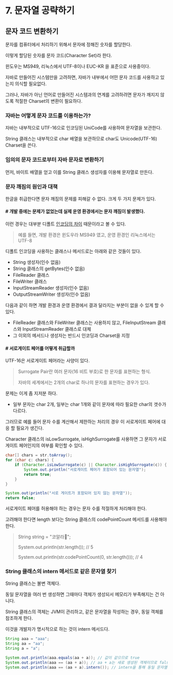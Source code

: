 # 7. 문자열 공략하기

## 문자 코드 변환하기

문자를 컴퓨터에서 처리하기 위해서 문자에 정해진 숫자를 할당한다.

이렇게 할당된 숫자를 문자 코드(Character Set)라 한다.

윈도우는 MS949, 리눅스에서 UTF-8이나 EUC-KR 을 표준으로 사용중이다.



자바로 만들어진 시스템만을 고려하면, 자바가 내부에서 어떤 문자 코드를 사용하고 있는지 의식할 필요없다.

그러나, 자바가 아닌 언어로 만들어진 시스템과의 연계를 고려하려면 문자가 깨지지 않도록 적절한 Charset의 변환이 필요하다.



### 자바는 어떻게 문자 코드를 이용하는가?

자바는 내부적으로 UTF-16으로 인코딩된 UniCode를 사용하여 문자열을 보관한다.

String 클래스는 내부적으로 char 배열을 보관하므로 char도 Unicode(UTF-16) Charset을 쓴다.



### 임의의 문자 코드로부터 자바 문자로 변환하기

먼저, 바이트 배열을 얻고 이를 String 클래스 생성자를 이용해 문자열로 만든다.



### 문자 깨짐의 원인과 대책

한글을 취급한다면 문자 깨짐의 문제를 피해갈 수 없다. 크게 두 가지 문제가 있다.



#### # 개발 중에는 문제가 없었는데 실제 운영 환경에서는 문자 깨짐이 발생했다.

이런 경우는 대부분 디폴트 <u>인코딩의 차이</u> 때문이라고 볼 수 있다.

> 예를 들면, 개발 환경은 윈도우라 MS949 였고, 운영 환경인 리눅스에서는 UTF-8 



디폴트 인코딩을 사용하는 클래스나 메서드로는 아래와 같은 것들이 있다.

- String 생성자(인수 없음)
- String 클래스의 getBytes(인수 없음)
- FileReader 클래스
- FileWriter 클래스
- InputStreamReader 생성자(인수 없음)
- OutputStreamWriter 생성자(인수 없음)



다음과 같이 하면 개발 환경과 운영 환경에서 결과 달라지는 부분이 없을 수 있게 할 수 있다.

- FileReader 클래스와 FileWriter 클래스는 사용하지 않고, FileInputStream 클래스와 InputStreamReader 클래스로 대체
- 그 이외의 메서드나 생성자는 반드시 인코딩과 Charset을 지정



#### # 서로게이트 페어를 어떻게 취급할까

UTF-16은 서로게이트 페어라는 사양이 있다.

> Surrogate Pair란 여러 문자(16 비트 부호)로 한 문자를 표현하는 형식.
>
> 자바의 세계에서는 2개의 char로 하나의 문자를 표현하는 경우가 있다.



문제는 이게 좀 지저분 하다.

- 일부 문자는 char 2개, 일부는 char 1개와 같이 문자에 따라 필요한 char의 갯수가 다르다.



그러므로 예를 들어 문자 수를 계산해서 제한하는 처리의 경우 이 서로게이트 페어에 대응 할 필요가 생긴다.

Character 클래스의 isLowSurrogate, isHighSurrogate를 사용하면 그 문자가 서로게이트 페어인지의 여부를 확인할 수 있다.

```java
char[] chars = str.toArray();
for (char c: chars) {
    if (Character.isLowSurrogate(c) || Character.isHighSurrogate(c)) {
        System.out.println("서로게이트 페어가 포함되어 있는 문자열");
        return true;
    }
}

System.out(println("서로 게이트가 포함되어 있지 않는 문자열"));
return false;
```



서로게이트 페어를 허용해야 하는 경우는 문자 수를 적절하게 처리해야 한다.

고려해야 한다면 length 보다는 String 클래스의 codePointCount 메서드를 사용해야 한다.

> String string = "코알라:koala:";
>
> System.out.println(str.length()); // 5
>
> System.out.println(str.codePointCount(0, str.length())); // 4



### String 클래스의 intern 메서드로 같은 문자열 찾기

 String 클래스는 불변 객체다. 

동일 문자열을 여러 번 생성하면 그때마다 객체가 생성되서 메모리가 부족해지는 건 아니다.

String 클래스의 객체는 JVM이 관리하고, 같은 문자열을 작성하는 경우, 동일 객체를 참조하게 한다.

이것을 개발자가 명시적으로 하는 것이 intern 메서드다.



```java
String aaa = "aaa";
String aa = "aa";
String a = "a";

System.out.println(aaa.equals(aa + a)); // 값이 같으므로 true
System.out.println(aaa == (aa + a)); // aa + a는 새로 생성된 객체이므로 false
System.out.println(aaa == (aa + a).intern()); // intern을 통해 동일 문자열 객체를 취득하므로 true
```

